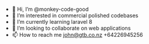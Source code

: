 - 👋 Hi, I’m @monkey-code-good
- 👀 I’m interested in commercial polished codebases
- 🌱 I’m currently learning laravel 8
- 💞️ I’m looking to collaborate on web applications
- 📫 How to reach me john@gtb.co.nz +64226945256

<!---
monkey-code-good/monkey-code-good is a ✨ special ✨ repository because its `README.md` (this file) appears on your GitHub profile.
You can click the Preview link to take a look at your changes.
--->
